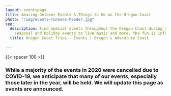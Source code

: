 ```yaml
---
layout: eventspage
title: Amazing Outdoor Events & Things to Do on the Oregon Coast
photo: "/img/events-runners-header.jpg"
seo:
  description: Find special events throughout the Oregon Coast during your trip! From
    seasonal and holiday events to live music and more, the fun is infectious!
  title: Oregon Coast Trips - Events | Oregon's Adventure Coast

---
```

{{< spacer 100 >}}

### While a majority of the events in 2020 were cancelled due to COVID-19, we anticipate that many of our events, especially those later in the year, will be held. We will update this page as events are announced.